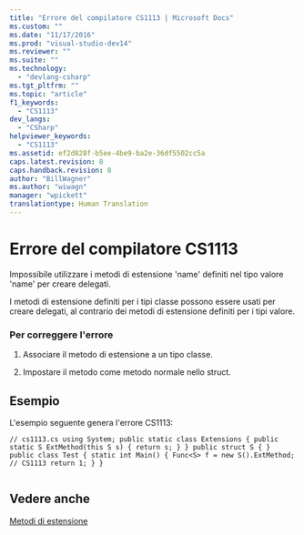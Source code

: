 ```yaml
---
title: "Errore del compilatore CS1113 | Microsoft Docs"
ms.custom: ""
ms.date: "11/17/2016"
ms.prod: "visual-studio-dev14"
ms.reviewer: ""
ms.suite: ""
ms.technology: 
  - "devlang-csharp"
ms.tgt_pltfrm: ""
ms.topic: "article"
f1_keywords: 
  - "CS1113"
dev_langs: 
  - "CSharp"
helpviewer_keywords: 
  - "CS1113"
ms.assetid: ef2d828f-b5ee-4be9-ba2e-36df5502cc5a
caps.latest.revision: 8
caps.handback.revision: 8
author: "BillWagner"
ms.author: "wiwagn"
manager: "wpickett"
translationtype: Human Translation
---
```

# Errore del compilatore CS1113
Impossibile utilizzare i metodi di estensione 'name' definiti nel tipo valore 'name' per creare delegati.  
  
 I metodi di estensione definiti per i tipi classe possono essere usati per creare delegati, al contrario dei metodi di estensione definiti per i tipi valore.  
  
### Per correggere l'errore  
  
1.  Associare il metodo di estensione a un tipo classe.  
  
2.  Impostare il metodo come metodo normale nello struct.  
  
## Esempio  
 L'esempio seguente genera l'errore CS1113:  
  
```  
// cs1113.cs using System; public static class Extensions { public static S ExtMethod(this S s) { return s; } } public struct S { } public class Test { static int Main() { Func<S> f = new S().ExtMethod; // CS1113 return 1; } }  
  
```  
  
## Vedere anche  
 [Metodi di estensione](../../csharp/programming-guide/classes-and-structs/extension-methods.md)